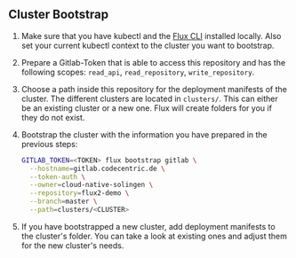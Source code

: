 ## Cluster Bootstrap

1. Make sure that you have kubectl and the [Flux
   CLI](https://toolkit.fluxcd.io/get-started/#install-the-flux-cli) installed
   locally. Also set your current kubectl context to the cluster you want to
   bootstrap.

2. Prepare a Gitlab-Token that is able to access this repository and has the
   following scopes: `read_api`, `read_repository`, `write_repository`.

3. Choose a path inside this repository for the deployment manifests of the
   cluster. The different clusters are located in `clusters/`. This can either
   be an existing cluster or a new one. Flux will create folders for you if they
   do not exist.

4. Bootstrap the cluster with the information you have prepared in the previous
   steps:

    ```sh
    GITLAB_TOKEN=<TOKEN> flux bootstrap gitlab \
      --hostname=gitlab.codecentric.de \
      --token-auth \
      --owner=cloud-native-solingen \
      --repository=flux2-demo \
      --branch=master \
      --path=clusters/<CLUSTER>
    ```

5. If you have bootstrapped a new cluster, add deployment manifests to the
   cluster's folder. You can take a look at existing ones and adjust them for
   the new cluster's needs.
